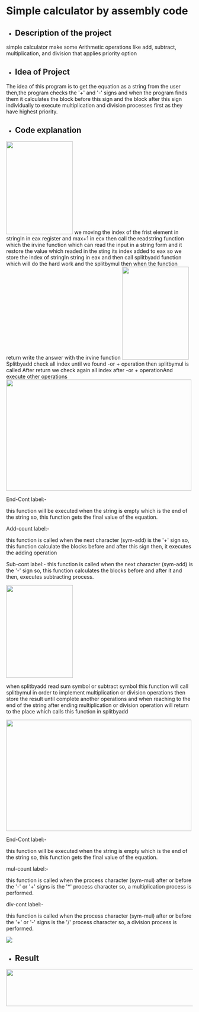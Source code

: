 # Simple calculator by assembly code



-  ## Description of the project

simple calculator make some Arithmetic operations like add, subtract, multiplication, and division that applies priority option


-  ## Idea of Project

The idea of this program is to get the equation as a string from the user  then,the program checks the '+' and '-' signs and when the program finds them it calculates the block before this sign and 
the block after this sign individually to execute multiplication and division processes first as
 they have highest priority. 


-  ## Code explanation

<img src="https://user-images.githubusercontent.com/40215551/104139274-07cc1a00-53b3-11eb-863f-9e68e5707866.png" width="180" height="250">
we moving the index of the frist element in stringIn in eax register and max+1 in ecx then call the readstring function which the irvine function 
which can read the input in a string form and it restore the value which readed in the sting its index added to eax so we store the index of stringIn string in eax  and then call splitbyadd function which will do the hard work and the splitbymul then when the function return write the answer with the irvine function 



<img src="https://user-images.githubusercontent.com/76923461/104135963-cf6d1180-539b-11eb-9e80-323ce1a55dac.PNG" width="180" height="250">
Splitbyadd check all index until we found -or + operation  then splitbymul is called After return we check again all index after -or + operationAnd execute other operations

<img src="https://user-images.githubusercontent.com/77008342/104136726-98e5c580-53a0-11eb-9ec2-f965bc46e02d.png" width="500" height="300">


End-Cont label:-

this function will be executed when the string is empty which is the end of the string so, 
this function gets the final value of the equation.

Add-count label:-

this function is called when the next character (sym-add) is the '+' sign so, 
this function calculate the blocks before and after this sign then,
it executes the adding operation

Sub-cont label:-
this function is called when the next character (sym-add) is the '-' sign so, 
this function calculates the blocks before and after it and then, executes subtracting process. 

<img src="https://user-images.githubusercontent.com/76923461/104137190-b6685e80-53a3-11eb-9f07-5c997af2809d.PNG" width="180" height="250">

when splitbyadd read sum symbol or subtract symbol this function will call splitbymul in order to implement multiplication or division operations then store the result until complete another operations
and when reaching to the end of the string after ending multiplication or division operation will return to the place which calls this function in splitbyadd



<img src="https://user-images.githubusercontent.com/36426512/104137427-3d6a0680-53a5-11eb-96d4-f80c6016c3ab.jpg" width="500" height="300">


End-Cont label:- 

this function will be executed when the string is empty which is the end of the string so,
this function gets the final value of the equation. 

mul-count label:-  

this function is called when the process character (sym-mul)  after or before the '-' or '+' signs is the '*' process character so,
a multiplication process is performed.    

div-cont label:- 

this function is called when the process character (sym-mul) after or before the '+' or '-' signs is the '/' process character so,
a division process is performed.

<img src="https://user-images.githubusercontent.com/40215551/104139891-0c92cd00-53b7-11eb-96fb-e14baabdf119.png" >

-  ## Result

<img src="https://user-images.githubusercontent.com/36426512/104137677-3fcd6000-53a7-11eb-9406-38d84d78945f.PNG" width="600" height="100">



